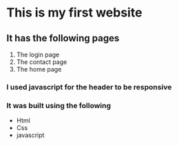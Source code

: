 # This is my first website 

## It has the following pages

1. The login page
2. The contact page 
3. The home page

### I used javascript for the header to be responsive

### It was built using the following

- Html
- Css
- javascript
